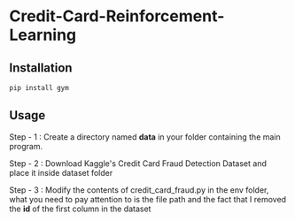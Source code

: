 # Credit-Card-Reinforcement-Learning
## Installation
```python
pip install gym
```
## Usage
Step - 1 : Create a directory named **data** in your folder containing the main program.


Step - 2 : Download Kaggle's Credit Card Fraud Detection Dataset and place it inside dataset folder


Step - 3 : Modify the contents of credit_card_fraud.py in the env folder, what you need to pay attention to is the file path and the fact that I removed the **id** of the first column in the dataset
